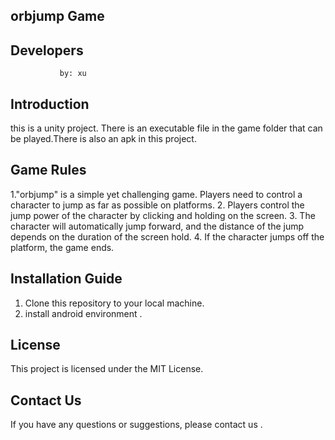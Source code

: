 ## orbjump Game

## Developers
               by: xu

## Introduction
this is a unity project. There is an executable file in the game folder that can be played.There is also an apk in this project.

## Game Rules
1."orbjump" is a simple yet challenging game. Players need to control a character to jump as far as possible on platforms.
2. Players control the jump power of the character by clicking and holding on the screen.
3. The character will automatically jump forward, and the distance of the jump depends on the duration of the screen hold.
4. If the character jumps off the platform, the game ends.

## Installation Guide
1. Clone this repository to your local machine.
2.  install android environment .


## License

This project is licensed under the MIT License.

## Contact Us

If you have any questions or suggestions, please contact us .

